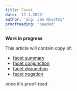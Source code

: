 ```yaml
---
title: Facet
date: '17.1.2023'
author: 'Ing. Jan Novotný'
proofreading: 'needed'
---
```


**Work in progress**

This article will contain copy of:

- [facet summary](https://evitadb.io/research/assignment/querying/query_language#facet-summary)
- [facet conjunction](https://evitadb.io/research/assignment/querying/query_language#facet-groups-conjunction)
- [facet disjunction](https://evitadb.io/research/assignment/querying/query_language#facet-groups-disjunction)
- [facet negation](https://evitadb.io/research/assignment/querying/query_language#facet-groups-negated)

once it's proof-read.